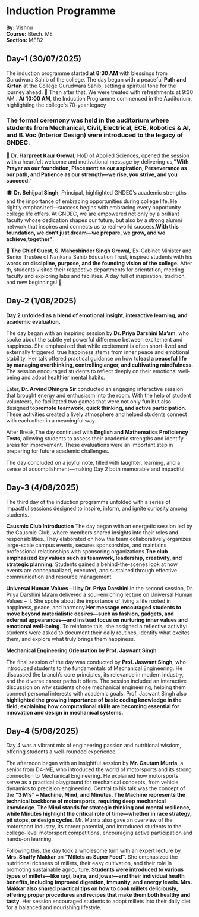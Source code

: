 # Induction Programme
**By:** Vishnu  
**Course:** Btech. ME  
**Section:** MEB2 


## Day-1 (30/07/2025)

The induction programme started **at 8:30 AM** with blessings from Gurudwara Sahib of the college.
The day began with a peaceful **Path and Kirtan** at the College Gurudwara Sahib, setting a spiritual tone for the journey ahead. 🙏
Then after that, We were treated with refreshments at 9:30 AM .
**At 10:00 AM**, the Induction Programme commenced in the Auditorium, highlighting the college's 70-year legacy

### The formal ceremony was held in the auditorium where students from Mechanical, Civil, Electrical, ECE, Robotics & AI, and B.Voc (Interior Design) were introduced to the legacy of GNDEC.

🎤 **Dr. Harpreet Kaur Grewal**, HoD of Applied Sciences, opened the session with a heartfelt welcome and motivational message by delivering us,**"With Prayer as our foundation, Placement as our aspiration, Perseverance as our path, and Patience as our strength—we rise, you strive, and you succeed."**

🎓 **Dr. Sehijpal Singh**, Principal, highlighted GNDEC’s academic strengths and the importance of embracing opportunities during college life.
He rightly emphasized—success begins with embracing every opportunity college life offers. At GNDEC, we are empowered not only by a brilliant faculty whose dedication shapes our future, but also by a strong alumni network that inspires and connects us to real-world success.**With this foundation, we don’t just dream—we prepare, we grow, and we achieve,together"**.

🌟 **The Chief Guest, **S. Maheshinder Singh Grewal**,** Ex-Cabinet Minister and Senior Trustee of Nankana Sahib Education Trust, inspired students with his words on **discipline, purpose, and the founding vision of the college.**
After th, students visited their respective departments for orientation, meeting faculty and exploring labs and facilities.
A day full of inspiration, tradition, and new beginnings! 🌟

## Day-2 (1/08/2025)

**Day 2 unfolded as a blend of emotional insight, interactive learning, and academic evaluation.** 

The day began with an inspiring session by **Dr. Priya Darshini Ma’am**, who spoke about the subtle yet powerful difference between excitement and happiness. She emphasized that while excitement is often short-lived and externally triggered, true happiness stems from inner peace and emotional stability. Her talk offered practical guidance on how to**lead a peaceful life by managing overthinking, controlling anger, and cultivating mindfulness**. The session encouraged students to reflect deeply on their emotional well-being and adopt healthier mental habits.

Later, **Dr. Arvind Dhingra Sir** conducted an engaging interactive session that brought energy and enthusiasm into the room. With the help of student volunteers, he facilitated two games that were not only fun but also designed to**promote teamwork, quick thinking, and active participation**. These activities created a lively atmosphere and helped students connect with each other in a meaningful way.

After Break,The day continued with **English and Mathematics Proficiency Tests**, allowing students to assess their academic strengths and identify areas for improvement. These evaluations were an important step in preparing for future academic challenges.

The day concluded on a joyful note, filled with laughter, learning, and a sense of accomplishment—making Day 2 both memorable and impactful.

## Day-3 (4/08/2025)

The third day of the induction programme unfolded with a series of impactful sessions designed to inspire, inform, and ignite curiosity among students.

**Causmic Club Introduction**
The day began with an energetic session led by the Causmic Club, where members shared insights into their roles and responsibilities. They elaborated on how the team collaboratively organizes large-scale campus events, secures sponsorships, and maintains professional relationships with sponsoring organizations.**The club emphasized key values such as teamwork, leadership, creativity, and strategic planning**. Students gained a behind-the-scenes look at how events are conceptualized, executed, and sustained through effective communication and resource management.

**Universal Human Values – II by Dr. Priya Darshini**
In the second session, Dr. Priya Darshini Ma’am delivered a soul-enriching lecture on Universal Human Values – II. She spoke about the importance of living a life rooted in happiness, peace, and harmony.**Her message encouraged students to move beyond materialistic desires—such as fashion, gadgets, and external appearances—and instead focus on nurturing inner values and emotional well-being**. To reinforce this, she assigned a reflective activity: students were asked to document their daily routines, identify what excites them, and explore what truly brings them happiness.

**Mechanical Engineering Orientation by Prof. Jaswant Singh**

The final session of the day was conducted by **Prof. Jaswant Singh**, who introduced students to the fundamentals of Mechanical Engineering. He discussed the branch’s core principles, its relevance in modern industry, and the diverse career paths it offers. The session included an interactive discussion on why students chose mechanical engineering, helping them connect personal interests with academic goals. Prof. Jaswant Singh also **highlighted the growing importance of basic coding knowledge in the field, explaining how computational skills are becoming essential for innovation and design in mechanical systems.**

## Day-4 (5/08/2025)

Day 4 was a vibrant mix of engineering passion and nutritional wisdom, offering students a well-rounded experience.

The afternoon began with an insightful session by **Mr. Gautam Murria**, a senior from D4-ME, who introduced the world of motorsports and its strong connection to Mechanical Engineering. He explained how motorsports serve as a practical playground for mechanical concepts, from vehicle dynamics to precision engineering. Central to his talk was the concept of the **“3 M’s” – Machine, Mind, and Minutes. The Machine represents the technical backbone of motorsports, requiring deep mechanical knowledge**. **The Mind stands for strategic thinking and mental resilience, while Minutes highlight the critical role of time—whether in race strategy, pit stops, or design cycles**. Mr. Murria also gave an overview of the motorsport industry, its career potential, and introduced students to the college-level motorsport competitions, encouraging active participation and hands-on learning.

Following this, the day took a wholesome turn with an expert lecture by **Mrs. Shaffy Makkar** on **“Millets as Super Food”**. She emphasized the nutritional richness of millets, their easy cultivation, and their role in promoting sustainable agriculture. **Students were introduced to various types of millets—like ragi, bajra, and jowar—and their individual health benefits, including improved digestion, immunity, and energy levels. Mrs. Makkar also shared practical tips on how to cook millets deliciously, offering proper procedures and recipes that make them both healthy and tasty**. Her session encouraged students to adopt millets into their daily diet for a balanced and nourishing lifestyle.


